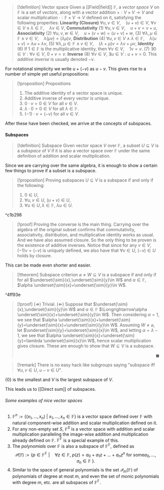 > [!definition] Vector space
> Given a [[Field|field]] $\mathbb{F}$, a *vector space* $V$ on $\mathbb{F}$ is a set of *vectors*, along with a vector addition $+:V\times V\to V$ and scalar multiplication $\cdot:\mathbb{F}\times V\to V$ defined on it, satisfying the following properties:
**Linearity (Closure)**
 $\forall u,v\in V,\quad (u+v)\in V$,
 $\forall v\in V\land\lambda\in\mathbb{F},\quad \lambda v\in V$,
 **Commutativity**
(1) $\forall u,v\in V,\quad u+v=v+u$,
**Associativity**
(2) $\forall u,v,w\in V,\quad u+(v+w)=(u+v)+w$,
(3) $\forall \lambda,\mu \in \mathbb{F}\land v\in V,\quad\lambda(\mu v)=(\lambda \mu)v$,
**Distribution**
(4)  $\forall u,v\in V\land\lambda\in\mathbb{F},\quad \lambda (u+v)=\lambda u+\lambda v$,
(5) $\forall \lambda,\mu \in \mathbb{F}\land v\in V,\quad(\lambda+ \mu)v=\lambda v+\mu v$,
**Identity**
(6) If $1\in\mathbb{F}$ is the multiplicative identity, then $\forall v\in V,\quad 1v=v$.
(7) $\exists 0\in V:\forall v\in V,\ 0+v=v$.
**Inverse**
(8) $\forall v\in V,\ \exists u \in V:u+v=0$. This *additive inverse* is usually denoted $-v$.

For notational simplicity we write $u+(-v)$ as $u-v$.
This gives rise to a number of simple yet useful propositions:
>[!proposition] Propositions
> 1. The additive identity of a vector space is unique.
> 2. Additive inverse of every vector is unique.
> 3. $0\cdot v=0\in V$ for all $v\in V$.
> 4. $\lambda \cdot 0=0\in V$ for all $\lambda \in \mathbb{F}$.
> 5. $(-1)\cdot v=(-v)$ for all $v\in V$.

After these have been checked, we arrive at the concepts of subspaces.

#### Subspaces
>[!definition] Subspace
> Given vector space $V$ over $\mathbb{F}$, a subset $U\subseteq V$ is a *subspace* of $V$ if it is also a vector space over $\mathbb{F}$ under the same definition of addition and scalar multiplication.

Since we are carrying over the same algebra, it is enough to show a certain few things to prove if a subset is a subspace. 
>[!proposition] Proving subspaces
> $U\subseteq V$ is a subspace if and only if the following: 
> 1. $0\in U$,
> 2. $\forall u,v\in U,\ (u+v)\in U$,
> 3. $\forall u\in U,\lambda \in\mathbb{F},\ \lambda u\in U$.

^c1b298

>[!proof]
>Proving the converse is the main thing. Carrying over the algebra of the original subset confirms that commutativity, associativity, distribution, and multiplicative identity works as usual. And we have also assumed closure. So the only thing to be proven is the existence of additive inverses. Notice that since for any $v\in V$, $(-1)v=(-v)$ is uniquely defined, we also have that $\forall v\in U,\ (-v)\in U$ holds by closure.

This can be made even shorter and easier.
>[!theorem] Subspace criterion
> $\varnothing\ne W\subseteq V$ is a subspace if and only if for all $\underset{\sim}{x},\underset{\sim}{y}\in W$ and $\alpha\in \mathbb{F}$, $\alpha \underset{\sim}{x}+\underset{\sim}{y}\in W$.


^4ff93e

>[!proof]
> ($\Rightarrow$) Trivial.
> ($\Leftarrow$) Suppose that $\underset{\sim}{x},\underset{\sim}{y}\in W$ and $\alpha\in \mathbb{F}$ $\Longrightarrow\alpha \underset{\sim}{x}+\underset{\sim}{y}\in W$. Then considering $\alpha=1$, we see that $\alpha \underset{\sim}{x}+\underset{\sim}{y}=\underset{\sim}{x}+\underset{\sim}{y}\in W$. Assuming $W\ne \varnothing$, let $\underset{\sim}{y}=\underset{\sim}{x}\in W$, and letting $\alpha=\lambda-1$, we see that $\alpha \underset{\sim}{x}+\underset{\sim}{y}=\lambda \underset{\sim}{x}\in W$, hence scalar multiplication gives closure. These are enough to show that $W\subseteq V$ is a subspace. <p align="Right">$\blacksquare$</p>


>[!remark]
> There is no easy hack like subgroups saying "subspace iff $\forall u,v\in U,\ u-v\in U$".

$\{ 0 \}$ is the smallest and $V$ is the largest subspace of $V$.

This leads us to [[Direct sum]] of subspaces.

###### Some examples of nice vector spaces
1. $\mathbb{F}^n:=\{ (x_{1},\dots,x_{n})\ |\ x_{1},\dots,x_{n}\in \mathbb{F} \}$ is a vector space defined over $\mathbb{F}$ with natural component-wise addition and scalar multiplication defined on it.
2. For any non-empty set $S$, $\mathbb{F}^S$ is a vector space with addition and scalar multiplication paralleling the image-wise addition and multiplication already defined on $\mathbb{F}$. $\mathbb{F}^\mathbb{F}$ is a special example of this.
3. The *polynomials* over $\mathbb{F}$ is also a subspace of $\mathbb{F}^\mathbb{F}$, defined as $$\mathscr{P}(\mathbb{F}):=\{ p\in \mathbb{F}^\mathbb{F}\ |\quad \forall z\in \mathbb{F},\ p(z)=a_{0}+a_{1}z+\dots+a_{n}z^{n}\ \text{for some} a_{0},\dots,a_{n}\in \mathbb{F} \ \}.$$
4. Similar to the space of general polynomials is the set $\mathscr{P}_{m}(\mathbb{F})$ of polynomials of degree at most $m$, and even the set of monic polynomials with degree $m$, etc. are all subspaces of $\mathbb{F}^\mathbb{F}$.